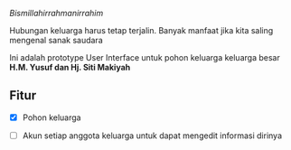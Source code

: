 _Bismillahirrahmanirrahim_

Hubungan keluarga harus tetap terjalin. Banyak manfaat jika kita saling mengenal sanak saudara

Ini adalah prototype User Interface untuk pohon keluarga keluarga besar **H.M. Yusuf dan Hj. Siti Makiyah**

## Fitur

- [x] Pohon keluarga
- [ ] Akun setiap anggota keluarga untuk dapat mengedit informasi dirinya

 
